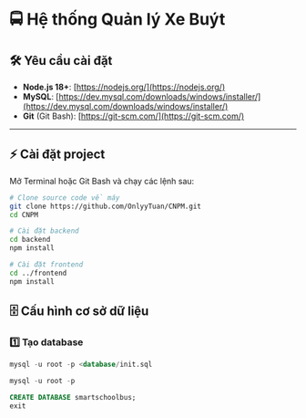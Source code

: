 # 🚍 Hệ thống Quản lý Xe Buýt

## 🛠️ Yêu cầu cài đặt

- **Node.js 18+**: [https://nodejs.org/](https://nodejs.org/)  
- **MySQL**: [https://dev.mysql.com/downloads/windows/installer/](https://dev.mysql.com/downloads/windows/installer/)  
- **Git** (Git Bash): [https://git-scm.com/](https://git-scm.com/)  

---

## ⚡ Cài đặt project

Mở Terminal hoặc Git Bash và chạy các lệnh sau:

```bash
# Clone source code về máy
git clone https://github.com/OnlyyTuan/CNPM.git
cd CNPM

# Cài đặt backend
cd backend
npm install

# Cài đặt frontend
cd ../frontend
npm install
```
## 🗄️ Cấu hình cơ sở dữ liệu

### 1️⃣ Tạo database

```sql
mysql -u root -p <database/init.sql

mysql -u root -p

CREATE DATABASE smartschoolbus;
exit

```
